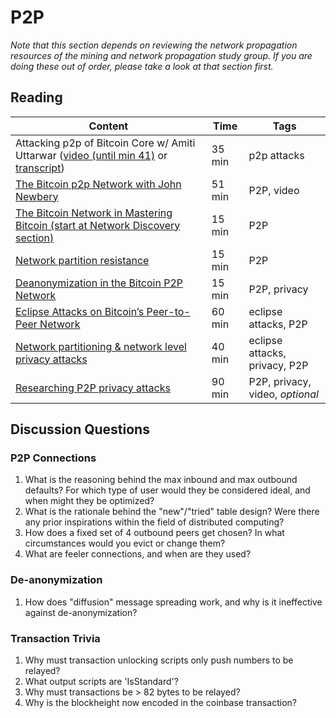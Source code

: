 # P2P

*Note that this section depends on reviewing the network propagation resources of the mining and network propagation study group. If you are doing these out of order, please take a look at that section first.*

## Reading

| Content                                                                                       | Time  | Tags                    |
|-----------------------------------------------------------------------------------------------|-------|-------------------------|
Attacking p2p of Bitcoin Core w/ Amiti Uttarwar ([video (until min 41)](https://youtu.be/H-wH6mY9pZo?t=257) or [transcript](https://diyhpl.us/wiki/transcripts/la-bitdevs/2020-04-16-amiti-uttarwar-attacking-bitcoin-core/)) | 35 min | p2p attacks |
[The Bitcoin p2p Network with John Newbery](https://diyhpl.us/wiki/transcripts/scalingbitcoin/stanford-2017/edgeplusplus/p2p-john-newbery/) | 51 min | P2P, video |
[The Bitcoin Network in Mastering Bitcoin (start at Network Discovery section)](https://github.com/bitcoinbook/bitcoinbook/blob/b5a7b5df3eddb332311ed97af09b678257ce62ca/ch08.asciidoc#network-discovery) | 15 min | P2P |
[Network partition resistance](https://gist.github.com/sdaftuar/c2a3320c751efb078a7c1fd834036cb0) | 15 min | P2P |
[Deanonymization in the Bitcoin P2P Network](https://papers.nips.cc/paper/6735-deanonymization-in-the-bitcoin-p2p-network.pdf) | 15 min | P2P, privacy |
[Eclipse Attacks on Bitcoin’s Peer-to-Peer Network](https://eprint.iacr.org/2015/263.pdf) | 60 min | eclipse attacks, P2P |
[Network partitioning & network level privacy attacks](http://diyhpl.us/wiki/transcripts/chaincode-labs/2019-06-12-ethan-heilman-network-partitioning-attacks/) | 40 min | eclipse attacks, privacy, P2P |
[Researching P2P privacy attacks](https://youtu.be/qKNEUfnYue0) | 90 min | P2P, privacy, video, _optional_ |

## Discussion Questions

### P2P Connections

1. What is the reasoning behind the max inbound and max outbound defaults? For which type of user would they be considered ideal, and when might they be optimized?
1. What is the rationale behind the "new"/"tried" table design? Were there any prior inspirations within the field of distributed computing?
1. How does a fixed set of 4 outbound peers get chosen? In what circumstances would you evict or change them?
1. What are feeler connections, and when are they used?

### De-anonymization

1. How does "diffusion" message spreading work, and why is it ineffective against de-anonymization?

### Transaction Trivia

1. Why must transaction unlocking scripts only push numbers to be relayed?
1. What output scripts are 'IsStandard'?
1. Why must transactions be > 82 bytes to be relayed?
1. Why is the blockheight now encoded in the coinbase transaction?
